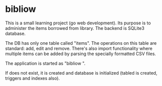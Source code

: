# bibliow

This is a small learning project (go web development). 
Its purpose is to administer the items borrowed from library. The backend is SQLite3 database.

The DB has only one table called "items". The operations on this table are standard: add, edit and remove.
There's also import functionality where multiple items can be added by parsing the specially formatted 
CSV files.

The application is started as "bibliow <sqlite-file-name>". 

If <sqlite-file-name> does not exist, it is created and database is initialized (tabled is created,
triggers and indexes also).
